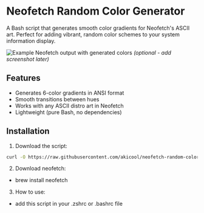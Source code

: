 # Neofetch Random Color Generator

A Bash script that generates smooth color gradients for Neofetch's ASCII art. Perfect for adding vibrant, random color schemes to your system information display.

![Example Neofetch output with generated colors](<img width="944" alt="image" src="https://github.com/user-attachments/assets/c751ed5b-32fe-498c-961e-dc94beb35154" />
) *(optional - add screenshot later)*

## Features

- Generates 6-color gradients in ANSI format
- Smooth transitions between hues
- Works with any ASCII distro art in Neofetch
- Lightweight (pure Bash, no dependencies)

## Installation

1. Download the script:
```bash
curl -O https://raw.githubusercontent.com/akicool/neofetch-random-colors/main/neofetch-random-colors.sh
```

2. Download neofetch:
- brew install neofetch

3. How to use:
- add this script in your .zshrc or .bashrc file 
